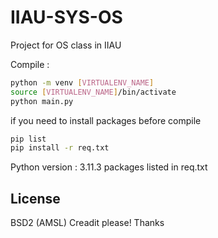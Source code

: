 # IIAU-SYS-OS

Project for OS class in IIAU

Compile :

```sh
python -m venv [VIRTUALENV_NAME]
source [VIRTUALENV_NAME]/bin/activate
python main.py
```

if you need to install packages before compile

```sh
pip list
pip install -r req.txt
```

Python version : 3.11.3
packages listed in req.txt

## License
BSD2 (AMSL)
Creadit please!
Thanks